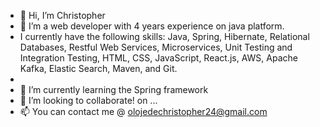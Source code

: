- 👋 Hi, I’m Christopher
- 👀 I’m a web developer with 4 years experience on java platform.
- I currently have the following skills: Java, Spring, Hibernate, Relational Databases, Restful Web Services, Microservices, Unit Testing and Integration Testing, HTML, CSS, JavaScript, React.js, AWS, Apache Kafka, Elastic Search, Maven, and Git.
- 
- 🌱 I’m currently learning the Spring framework
- 💞️ I’m looking to collaborate!
 on ...
- 📫 You can contact me @ olojedechristopher24@gmail.com

<!---
Christopher-OOC/Christopher-OOC is a ✨ special ✨ repository because its `README.md` (this file) appears on your GitHub profile.
You can click the Preview link to take a look at your changes.
--->
